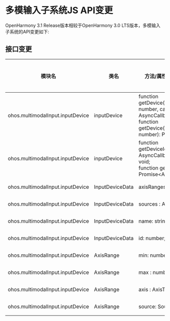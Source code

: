 # 多模输入子系统JS API变更

OpenHarmony 3.1 Release版本相较于OpenHarmony 3.0 LTS版本，多模输入子系统的API变更如下:

## 接口变更

| 模块名 | 类名 | 方法/属性/枚举/常量 | 变更类型 |
|---|---|---|---|
| ohos.multimodalInput.inputDevice | inputDevice | function getDevice(deviceId: number, callback: AsyncCallback<InputDeviceData>): void;<br>function getDevice(deviceId: number): Promise<InputDeviceData>; | 新增 |
| ohos.multimodalInput.inputDevice | inputDevice | function getDeviceIds(callback: AsyncCallback<Array<number>>): void;<br>function getDeviceIds(): Promise<Array<number>>; | 新增 |
| ohos.multimodalInput.inputDevice | InputDeviceData | axisRanges : Array<AxisRange>; | 新增 |
| ohos.multimodalInput.inputDevice | InputDeviceData | sources : Array<SourceType>; | 新增 |
| ohos.multimodalInput.inputDevice | InputDeviceData | name: string; | 新增 |
| ohos.multimodalInput.inputDevice | InputDeviceData | id: number; | 新增 |
| ohos.multimodalInput.inputDevice | AxisRange | min: number; | 新增 |
| ohos.multimodalInput.inputDevice | AxisRange | max : number; | 新增 |
| ohos.multimodalInput.inputDevice | AxisRange | axis : AxisType; | 新增 |
| ohos.multimodalInput.inputDevice | AxisRange | source: SourceType; | 新增 |
